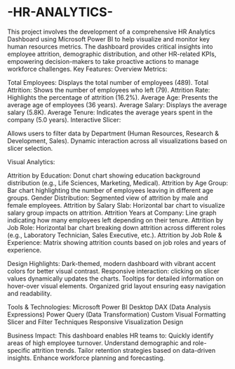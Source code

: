 # -HR-ANALYTICS-
This project involves the development of a comprehensive HR Analytics Dashboard using Microsoft Power BI to help visualize and monitor key human resources metrics.
The dashboard provides critical insights into employee attrition, demographic distribution, and other HR-related KPIs, empowering decision-makers to take proactive actions to manage workforce challenges.
Key Features:
Overview Metrics:

Total Employees: Displays the total number of employees (489).
Total Attrition: Shows the number of employees who left (79).
Attrition Rate: Highlights the percentage of attrition (16.2%).
Average Age: Presents the average age of employees (36 years).
Average Salary: Displays the average salary (5.8K).
Average Tenure: Indicates the average years spent in the company (5.0 years).
Interactive Slicer:

Allows users to filter data by Department (Human Resources, Research & Development, Sales).
Dynamic interaction across all visualizations based on slicer selection.

Visual Analytics:

Attrition by Education: Donut chart showing education background distribution (e.g., Life Sciences, Marketing, Medical).
Attrition by Age Group: Bar chart highlighting the number of employees leaving in different age groups.
Gender Distribution: Segmented view of attrition by male and female employees.
Attrition by Salary Slab: Horizontal bar chart to visualize salary group impacts on attrition.
Attrition Years at Company: Line graph indicating how many employees left depending on their tenure.
Attrition by Job Role: Horizontal bar chart breaking down attrition across different roles (e.g., Laboratory Technician, Sales Executive, etc.).
Attrition by Job Role & Experience: Matrix showing attrition counts based on job roles and years of experience.

Design Highlights:
Dark-themed, modern dashboard with vibrant accent colors for better visual contrast.
Responsive interaction: clicking on slicer values dynamically updates the charts.
Tooltips for detailed information on hover-over visual elements.
Organized grid layout ensuring easy navigation and readability.

Tools & Technologies:
Microsoft Power BI Desktop
DAX (Data Analysis Expressions)
Power Query (Data Transformation)
Custom Visual Formatting
Slicer and Filter Techniques
Responsive Visualization Design

Business Impact:
This dashboard enables HR teams to:
Quickly identify areas of high employee turnover.
Understand demographic and role-specific attrition trends.
Tailor retention strategies based on data-driven insights.
Enhance workforce planning and forecasting.

